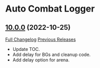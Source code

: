 # Auto Combat Logger

## [10.0.0](https://github.com/Talryn/AutoCombatLogger/tree/10.0.0) (2022-10-25)
[Full Changelog](https://github.com/Talryn/AutoCombatLogger/compare/9.2.6...10.0.0) [Previous Releases](https://github.com/Talryn/AutoCombatLogger/releases)

- Update TOC.  
- Add delay for BGs and cleanup code.  
- Add delay option for arena.  
